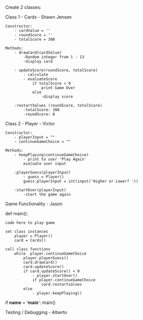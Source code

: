 Create 2 classes: 

Class 1 - Cards - Shawn Jensen

    Constructor:
        - cardValue = ''
        - roundScore = '' 
        - totalScore = 300

    Methods:
        - drawCard(cardValue)
            -Random integer from 1 - 13
            -display card
        
        - updateScore(roundScore, totalScore)
            - calculate 
            - evaluateScore
                if totalScore < 0
                    print Game Over
                else
                    -display score

        -restartValues (roundScore, totalScore)
            -totalScore: 300
            -roundScore: 0
Class 2 - Player - Victor
    
    Constructor:
        - playerInput = ""
        - continueGameChoice = ""

    Methods:
        - keepPlaying(continueGameChoice)
            - print to user 'Play Again'
            evaluate user input
        
        -playerGuess(playerInput)
            - guess = Player()
            guess.playerInput = int(input('Higher or Lower? '))

        -startOver(playerInput)
            -start the game again

Game Functionality - Jason

def main():
    
    code here to play game 

    set class instances
        player = Player()
        card = Cards()
        
    call class functions
        while  player.continueGameChoice
            player.playerGuess()
            card.drawCard()
            card.updateScore()
            if card.updateScore() < 0
                - player.startOver()
                if player.continueGameChoice
                    card.restartvalues
            else
                - player.keepPlaying()



if __name__ = '__main__':
    main()

Testing / Debugging - Alberto